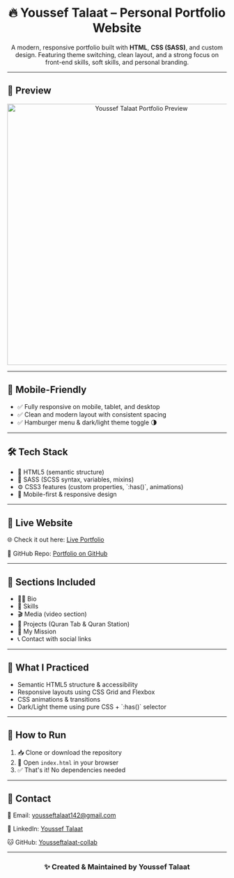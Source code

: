 <h1 align="center">🔥 Youssef Talaat – Personal Portfolio Website</h1>

<p align="center">
A modern, responsive portfolio built with <strong>HTML</strong>, <strong>CSS (SASS)</strong>, and custom design. Featuring theme switching, clean layout, and a strong focus on front-end skills, soft skills, and personal branding. 
</p>

<hr>

<h2>📸 Preview</h2>
<div align="center">
  <img src="./screenshoot.jpg" width="600" alt="Youssef Talaat Portfolio Preview"/>
</div>

<hr>

<h2>📱 Mobile-Friendly</h2>
<ul>
  <li>✅ Fully responsive on mobile, tablet, and desktop</li>
  <li>✅ Clean and modern layout with consistent spacing</li>
  <li>✅ Hamburger menu & dark/light theme toggle 🌗</li>
</ul>

<hr>

<h2>🛠️ Tech Stack</h2>
<ul>
  <li>🧱 HTML5 (semantic structure)</li>
  <li>🎨 SASS (SCSS syntax, variables, mixins)</li>
  <li>⚙️ CSS3 features (custom properties, `:has()`, animations)</li>
  <li>📱 Mobile-first & responsive design</li>
</ul>

<hr>

<h2>🚀 Live Website</h2>

<p>🌐 Check it out here: <a href="https://yousseftalaat-collab.github.io/youssef-talaat-portfolio/" target="_blank">Live Portfolio</a></p>
<p>📂 GitHub Repo: <a href="https://github.com/Yousseftalaat-collab/youssef-talaat-portfolio" target="_blank">Portfolio on GitHub</a></p>

<hr>

<h2>📂 Sections Included</h2>
<ul>
  <li>👨‍💻 Bio</li>
  <li>🧠 Skills</li>
  <li>🎬 Media (video section)</li>
  <li>📂 Projects (Quran Tab & Quran Station)</li>
  <li>🎯 My Mission</li>
  <li>📞 Contact with social links</li>
</ul>

<hr>

<h2>🧠 What I Practiced</h2>
<ul>
  <li>Semantic HTML5 structure & accessibility</li>
  <li>Responsive layouts using CSS Grid and Flexbox</li>
  <li>CSS animations & transitions</li>
  <li>Dark/Light theme using pure CSS + `:has()` selector</li>
</ul>

<hr>

<h2>🧪 How to Run</h2>
<ol>
  <li>📥 Clone or download the repository</li>
  <li>📂 Open <code>index.html</code> in your browser</li>
  <li>✅ That's it! No dependencies needed</li>
</ol>

<hr>

<h2>💬 Contact</h2>

<p>📧 Email: <a href="mailto:yousseftalaat142@gmail.com">yousseftalaat142@gmail.com</a></p>
<p>🔗 LinkedIn: <a href="https://www.linkedin.com/in/youssef-talaat-1aa2671b3/">Youssef Talaat</a></p>
<p>🐱 GitHub: <a href="https://github.com/Yousseftalaat-collab">Yousseftalaat-collab</a></p>

---

<h3 align="center">✨ Created & Maintained by <strong>Youssef Talaat</strong></h3>


